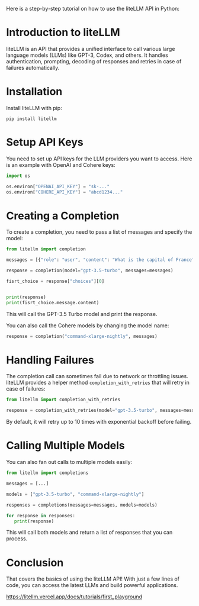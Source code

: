 Here is a step-by-step tutorial on how to use the liteLLM API in Python:

# Introduction to liteLLM

liteLLM is an API that provides a unified interface to call various large language models (LLMs) like GPT-3, Codex, and others. It handles authentication, prompting, decoding of responses and retries in case of failures automatically.

# Installation

Install liteLLM with pip:

```
pip install litellm
```

# Setup API Keys

You need to set up API keys for the LLM providers you want to access. Here is an example with OpenAI and Cohere keys:

```python
import os

os.environ["OPENAI_API_KEY"] = "sk-..."
os.environ["COHERE_API_KEY"] = "abcd1234..."
```

# Creating a Completion

To create a completion, you need to pass a list of messages and specify the model:

```python
from litellm import completion

messages = [{"role": "user", "content": "What is the capital of France?"}]

response = completion(model="gpt-3.5-turbo", messages=messages)

fisrt_choice = response["choices"][0]


print(response)
print(fisrt_choice.message.content)

```

This will call the GPT-3.5 Turbo model and print the response.

You can also call the Cohere models by changing the model name:

```python
response = completion("command-xlarge-nightly", messages)
```

# Handling Failures

The completion call can sometimes fail due to network or throttling issues. liteLLM provides a helper method `completion_with_retries` that will retry in case of failures:

```python
from litellm import completion_with_retries

response = completion_with_retries(model="gpt-3.5-turbo", messages=messages)
```

By default, it will retry up to 10 times with exponential backoff before failing.

# Calling Multiple Models

You can also fan out calls to multiple models easily:

```python
from litellm import completions

messages = [...]

models = ["gpt-3.5-turbo", "command-xlarge-nightly"]

responses = completions(messages=messages, models=models)

for response in responses:
   print(response)
```

This will call both models and return a list of responses that you can process.

# Conclusion

That covers the basics of using the liteLLM API! With just a few lines of code, you can access the latest LLMs and build powerful applications.

https://litellm.vercel.app/docs/tutorials/first_playground


